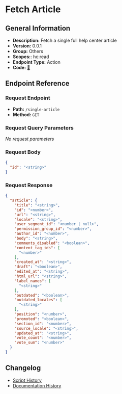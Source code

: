 # Fetch Article

## General Information

- **Description:** Fetch a single full help center article
- **Version:** 0.0.1
- **Group:** Others
- **Scopes:**: hc:read
- **Endpoint Type:** Action
- **Code:** [🔗](https://github.com/NangoHQ/integration-templates/tree/main/integrations/zendesk/actions/fetch-article.ts)


## Endpoint Reference

### Request Endpoint

- **Path:** `/single-article`
- **Method:** `GET`

### Request Query Parameters

_No request parameters_

### Request Body

```json
{
  "id": "<string>"
}
```

### Request Response

```json
{
  "article": {
    "title": "<string>",
    "id": "<number>",
    "url": "<string>",
    "locale": "<string>",
    "user_segment_id": "<number | null>",
    "permission_group_id": "<number>",
    "author_id": "<number>",
    "body": "<string>",
    "comments_disabled": "<boolean>",
    "content_tag_ids": [
      "<number>"
    ],
    "created_at": "<string>",
    "draft": "<boolean>",
    "edited_at": "<string>",
    "html_url": "<string>",
    "label_names": [
      "<string>"
    ],
    "outdated": "<boolean>",
    "outdated_locales": [
      "<string>"
    ],
    "position": "<number>",
    "promoted": "<boolean>",
    "section_id": "<number>",
    "source_locale": "<string>",
    "updated_at": "<string>",
    "vote_count": "<number>",
    "vote_sum": "<number>"
  }
}
```

## Changelog

- [Script History](https://github.com/NangoHQ/integration-templates/commits/main/integrations/zendesk/actions/fetch-article.ts)
- [Documentation History](https://github.com/NangoHQ/integration-templates/commits/main/integrations/zendesk/actions/fetch-article.md)

<!-- END  GENERATED CONTENT -->















